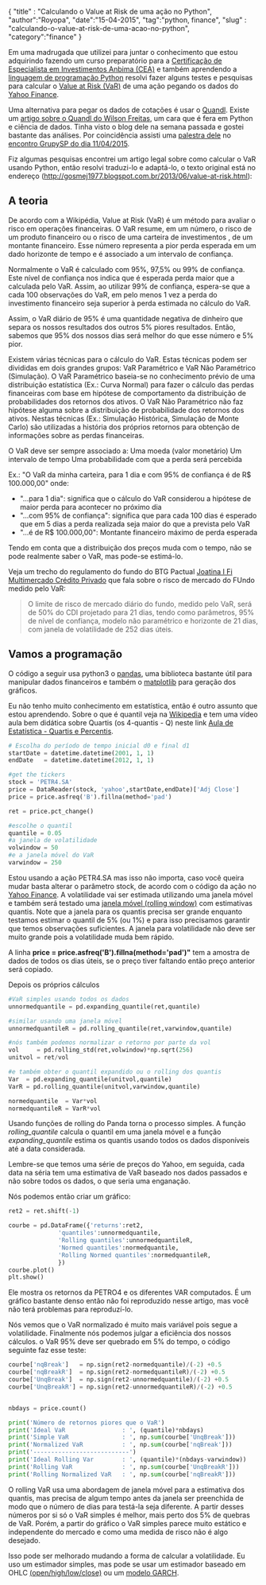 {
"title" : "Calculando o Value at Risk de uma ação no Python",
"author":"Royopa",
"date":"15-04-2015",
"tag":"python, finance",
"slug" : "calculando-o-value-at-risk-de-uma-acao-no-python",
"category":"finance"
}

Em uma madrugada que utilizei para juntar o conhecimento que estou adquirindo fazendo um curso preparatório para a [Certificação de Especialista em Investimentos Anbima (CEA)](http://certificacao.anbid.com.br/cea.asp) e também aprendendo a [linguagem de programação Python](https://www.python.org/) resolvi fazer alguns testes e pesquisas para calcular o [Value at Risk (VaR)](http://pt.wikipedia.org/wiki/Value_at_Risk) de uma ação pegando os dados do [Yahoo Finance](http://finance.yahoo.com/).

Uma alternativa para pegar os dados de cotações é usar o [Quandl](https://www.quandl.com/). Existe um [artigo sobre o Quandl do Wilson Freitas](http://wilsonfreitas.github.io/posts/2014-03/quandl-uma-otima-forma-de-obter-dados-estruturados-em-python.html), um cara que é fera em Python e ciência de dados. Tinha visto o blog dele na semana passada e gostei bastante das análises. Por coincidência assisti uma [palestra dele](http://www.slideshare.net/wfreitas/analise-dos-campeoes-da-corrida-de-sao-silvestre-com-python) no [encontro GrupySP do dia 11/04/2015](http://www.meetup.com/Grupy-SP/events/221188662/).

Fiz algumas pesquisas encontrei um artigo legal sobre como calcular o VaR usando Python, então resolvi traduzi-lo e adaptá-lo, o texto original está no endereço (http://gosmej1977.blogspot.com.br/2013/06/value-at-risk.html):

A teoria
--------

De acordo com a Wikipédia, Value at Risk (VaR) é um método para avaliar o risco em operações financeiras. O VaR resume, em um número, o risco de um produto financeiro ou o risco de uma carteira de investimentos , de um montante financeiro. Esse número representa a pior perda esperada em um dado horizonte de tempo e é associado a um intervalo de confiança. 

Normalmente o VaR é calculado com 95%, 97,5% ou 99% de confiança. Este nível de confiança nos indica que é esperada perda maior que a calculada pelo VaR. Assim, ao utilizar 99% de confiança, espera-se que a cada 100 observações do VaR, em pelo menos 1 vez a perda do investimento financeiro seja superior à perda estimada no cálculo do VaR.

Assim, o VaR diário de 95% é uma quantidade negativa de dinheiro que separa os nossos resultados dos outros 5% piores resultados. Então, sabemos que 95% dos nossos dias será melhor do que esse número e 5% pior.

Existem várias técnicas para o cálculo do VaR. Estas técnicas podem ser divididas em dois grandes grupos: VaR Paramétrico e VaR Não Paramétrico (Simulação). 
O VaR Paramétrico baseia-se no conhecimento prévio de uma distribuição estatística (Ex.: Curva Normal) para fazer o cálculo das perdas financeiras com base em hipótese de comportamento da distribuição de probabilidades dos retornos dos ativos. 
O VaR Não Paramétrico não faz hipótese alguma sobre a distribuição de probabilidade dos retornos dos ativos. Nestas técnicas (Ex.: Simulação Histórica, Simulação de Monte Carlo) são utilizadas a história dos próprios retornos para obtenção de informações sobre as perdas financeiras.

O VaR deve ser sempre associado a:
    Uma moeda (valor monetário)
    Um intervalo de tempo
    Uma probabilidade com que a perda será percebida

Ex.: "O VaR da minha carteira, para 1 dia e com 95% de confiança é de R$ 100.000,00" onde:

- "...para 1 dia": significa que o cálculo do VaR considerou a hipótese de maior perda para acontecer no próximo dia
- "...com 95% de confiança": significa que para cada 100 dias é esperado que em 5 dias a perda realizada seja maior do que a prevista pelo VaR
- "...é de R$ 100.000,00": Montante financeiro máximo de perda esperada

Tendo em conta que a distribuição dos preços muda com o tempo, não se pode realmente saber o VaR, mas pode-se estimá-lo.

Veja um trecho do regulamento do fundo do BTG Pactual [Joatina I Fi Multimercado Crédito Privado](http://www.guiainvest.com.br/dados/fundo/16522%5CRegulamento_16522_2014_04_28.pdf) que fala sobre o risco de mercado do FUndo medido pelo VaR:

> O limite de risco de mercado diário do fundo, medido pelo
> VaR, será de 50% do CDI projetado para 21 dias, tendo como parâmetros, 95% de nível
> de confiança, modelo não paramétrico e horizonte de 21 dias, com janela de volatilidade
> de 252 dias úteis.

Vamos a programação
-------------------

O código a seguir usa python3 o [pandas](http://pandas.pydata.org/), uma biblioteca bastante útil para manipular dados financeiros e também o [matplotlib](http://matplotlib.org/) para geração dos gráficos.

Eu não tenho muito conhecimento em estatística, então é outro assunto que estou aprendendo. Sobre o que é quantil veja na [Wikipedia](http://pt.wikipedia.org/wiki/Quantil) e tem uma vídeo aula bem didática sobre Quartis (os 4-quantis - Q) neste link [Aula de Estatística - Quartis e Percentis](https://www.youtube.com/watch?v=szKwOaWY-Nk).

```python
# Escolha do período de tempo inicial d0 e final d1
startDate = datetime.datetime(2001, 1, 1)
endDate   = datetime.datetime(2012, 1, 1)

#get the tickers
stock = 'PETR4.SA'
price = DataReader(stock, 'yahoo',startDate,endDate)['Adj Close']
price = price.asfreq('B').fillna(method='pad')

ret = price.pct_change()

#escolhe o quantil
quantile = 0.05
#a janela de volatilidade
volwindow = 50
#e a janela móvel do VaR
varwindow = 250
```

Estou usando a ação PETR4.SA mas isso não importa, caso você queira mudar basta alterar o parâmetro stock, de acordo com o código da ação no [Yahoo Finance](http://finance.yahoo.com/). A volatilidade vai ser estimada utilizando uma janela móvel e também será testado uma [janela móvel (rolling window)](http://www.uic.edu/cuppa/pa/academics/Duplicate/Lectures,%20Outlines%20and%20Handouts/Public%20Finance/Asset%20Pricing-%20Dennis%20Pelletier%20of%20North%20Carolina%20State%20University/Estimating%20Volatilities,%20correlations%20and%20VaR.pdf) com estimativas quantis.
Note que a janela para os quantis precisa ser grande enquanto testamos estimar o quantil de 5% (ou 1%) e para isso precisamos garantir que temos observações suficientes. A janela para volatilidade não deve ser muito grande pois a volatilidade muda bem rápido.

A linha **price = price.asfreq('B').fillna(method='pad')"** tem a amostra de dados de todos os dias úteis, se o preço tiver faltando então preço anterior será copiado.

Depois os próprios cálculos

```python
#VaR simples usando todos os dados
unnormedquantile = pd.expanding_quantile(ret,quantile)

#similar usando uma janela móvel
unnormedquantileR = pd.rolling_quantile(ret,varwindow,quantile)

#nós também podemos normalizar o retorno por parte da vol
vol     = pd.rolling_std(ret,volwindow)*np.sqrt(256)
unitvol = ret/vol

#e também obter o quantil expandido ou o rolling dos quantis
Var  = pd.expanding_quantile(unitvol,quantile)
VarR = pd.rolling_quantile(unitvol,varwindow,quantile)

normedquantile  = Var*vol
normedquantileR = VarR*vol
```

Usando funções de rolling do Panda torna o processo simples. A função *rolling_quantile* calcula o quantil em uma janela móvel e a função *expanding_quantile* estima os quantis usando todos os dados disponíveis até a data considerada.

Lembre-se que temos uma série de preços do Yahoo, em seguida, cada data na séria tem uma estimativa de VaR baseado nos dados passados e não sobre todos os dados, o que seria uma enganação.

Nós podemos então criar um gráfico:

```python
ret2 = ret.shift(-1)

courbe = pd.DataFrame({'returns':ret2,
              'quantiles':unnormedquantile,
              'Rolling quantiles':unnormedquantileR,
              'Normed quantiles':normedquantile,
              'Rolling Normed quantiles':normedquantileR,
              })
courbe.plot()
plt.show()
```

Ele mostra os retornos da PETRO4 e os diferentes VAR computados.
É um gráfico bastante denso então não foi reproduzido nesse artigo, mas você não terá problemas para reproduzí-lo.

Nós vemos que o VaR normalizado é muito mais variável pois segue a volatilidade. Finalmente nós podemos julgar a eficiência dos nossos cálculos. o VaR 95% deve ser quebrado em 5% do tempo, o código seguinte faz esse teste:

```python
courbe['nqBreak']   = np.sign(ret2-normedquantile)/(-2) +0.5
courbe['nqBreakR']  = np.sign(ret2-normedquantileR)/(-2) +0.5
courbe['UnqBreak']  = np.sign(ret2-unnormedquantile)/(-2) +0.5
courbe['UnqBreakR'] = np.sign(ret2-unnormedquantileR)/(-2) +0.5


nbdays = price.count()

print('Número de retornos piores que o VaR')
print('Ideal VaR                : ', (quantile)*nbdays)
print('Simple VaR               : ', np.sum(courbe['UnqBreak']))
print('Normalized VaR           : ', np.sum(courbe['nqBreak']))
print('---------------------------')
print('Ideal Rolling Var        : ', (quantile)*(nbdays-varwindow))
print('Rolling VaR              : ', np.sum(courbe['UnqBreakR']))
print('Rolling Normalized VaR   : ', np.sum(courbe['nqBreakR']))
```
O rolling VaR usa uma abordagem de janela móvel para a estimativa dos quantis, mas precisa de algum tempo antes da janela ser preenchida de modo que o número de dias para testá-la seja diferente. A partir desses números por si só o VaR simples é melhor, mais perto dos 5% de quebras de VaR. Porém, a partir do gráfico o VaR simples parece muito estático e independente do mercado e como uma medida de risco não é algo desejado.

Isso pode ser melhorado mudando a forma de calcular a volatilidade. Eu uso um estimador simples, mas pode se usar um estimador baseado em OHLC [(open/high/low/close)](http://blog.bussoladoinvestidor.com.br/grafico-ohlc/) ou um [modelo GARCH](http://www.maxwell.vrac.puc-rio.br/14872/14872_3.PDF).
